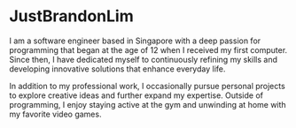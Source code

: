# JustBrandonLim

I am a software engineer based in Singapore with a deep passion for programming that began at the age of 12 when I received my first computer. Since then, I have dedicated myself to continuously refining my skills and developing innovative solutions that enhance everyday life.

In addition to my professional work, I occasionally pursue personal projects to explore creative ideas and further expand my expertise. Outside of programming, I enjoy staying active at the gym and unwinding at home with my favorite video games.

